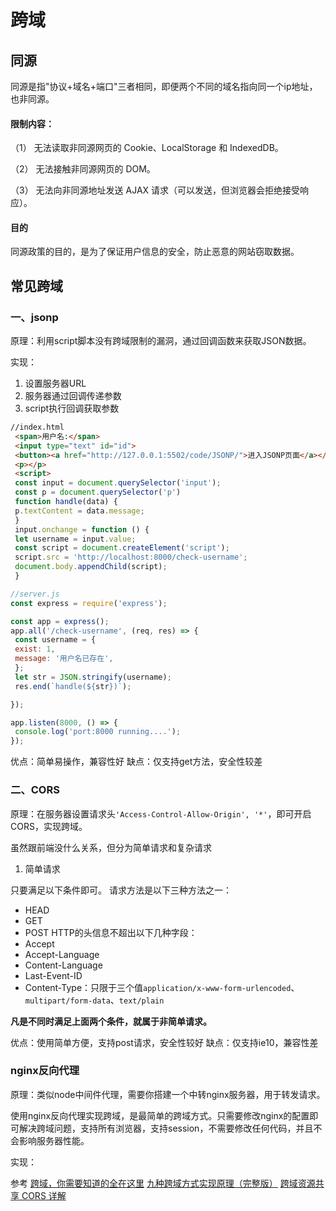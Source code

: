 # 跨域

## 同源

同源是指"协议+域名+端口"三者相同，即便两个不同的域名指向同一个ip地址，也非同源。

#### 限制内容：

（1） 无法读取非同源网页的 Cookie、LocalStorage 和 IndexedDB。

（2） 无法接触非同源网页的 DOM。

（3） 无法向非同源地址发送 AJAX 请求（可以发送，但浏览器会拒绝接受响应）。

#### 目的
同源政策的目的，是为了保证用户信息的安全，防止恶意的网站窃取数据。




## 常见跨域

### 一、jsonp

原理：利用script脚本没有跨域限制的漏洞，通过回调函数来获取JSON数据。

实现：
1. 设置服务器URL
2. 服务器通过回调传递参数
3. script执行回调获取参数


```html
//index.html
 <span>用户名:</span>
 <input type="text" id="id">
 <button><a href="http://127.0.0.1:5502/code/JSONP/">进入JSONP页面</a></button>
 <p></p>
 <script>
 const input = document.querySelector('input');
 const p = document.querySelector('p')
 function handle(data) {
 p.textContent = data.message;
 }
 input.onchange = function () {
 let username = input.value;
 const script = document.createElement('script');
 script.src = 'http://localhost:8000/check-username';
 document.body.appendChild(script);
 }
```

```js
//server.js
const express = require('express');

const app = express();
app.all('/check-username', (req, res) => {
 const username = {
 exist: 1,
 message: '用户名已存在',
 };
 let str = JSON.stringify(username);
 res.end(`handle(${str})`);

});

app.listen(8000, () => {
 console.log('port:8000 running....');
});
```




优点：简单易操作，兼容性好
缺点：仅支持get方法，安全性较差



### 二、CORS
原理：在服务器设置请求头`'Access-Control-Allow-Origin', '*'`，即可开启CORS，实现跨域。


虽然跟前端没什么关系，但分为简单请求和复杂请求

1. 简单请求


只要满足以下条件即可。
请求方法是以下三种方法之一：
-   HEAD
-   GET
-   POST
HTTP的头信息不超出以下几种字段：
-   Accept
-   Accept-Language
-   Content-Language
-   Last-Event-ID
-   Content-Type：只限于三个值`application/x-www-form-urlencoded`、`multipart/form-data`、`text/plain`


**凡是不同时满足上面两个条件，就属于非简单请求。**


优点：使用简单方便，支持post请求，安全性较好
缺点：仅支持ie10，兼容性差


### nginx反向代理
原理：类似node中间件代理，需要你搭建一个中转nginx服务器，用于转发请求。

使用nginx反向代理实现跨域，是最简单的跨域方式。只需要修改nginx的配置即可解决跨域问题，支持所有浏览器，支持session，不需要修改任何代码，并且不会影响服务器性能。


实现：


参考
[ 跨域，你需要知道的全在这里](https://github.com/happylindz/blog/issues/3)
[九种跨域方式实现原理（完整版）](https://github.com/ljianshu/Blog/issues/55#)
[ 跨域资源共享 CORS 详解](https://www.ruanyifeng.com/blog/2016/04/cors.html)